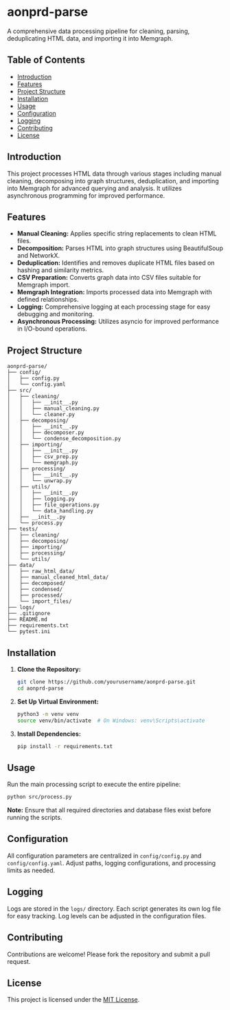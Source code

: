 # aonprd-parse

A comprehensive data processing pipeline for cleaning, parsing, deduplicating HTML data, and importing it into Memgraph.

## Table of Contents

- [Introduction](#introduction)
- [Features](#features)
- [Project Structure](#project-structure)
- [Installation](#installation)
- [Usage](#usage)
- [Configuration](#configuration)
- [Logging](#logging)
- [Contributing](#contributing)
- [License](#license)

## Introduction

This project processes HTML data through various stages including manual cleaning, decomposing into graph structures, deduplication, and importing into Memgraph for advanced querying and analysis. It utilizes asynchronous programming for improved performance.

## Features

- **Manual Cleaning:** Applies specific string replacements to clean HTML files.
- **Decomposition:** Parses HTML into graph structures using BeautifulSoup and NetworkX.
- **Deduplication:** Identifies and removes duplicate HTML files based on hashing and similarity metrics.
- **CSV Preparation:** Converts graph data into CSV files suitable for Memgraph import.
- **Memgraph Integration:** Imports processed data into Memgraph with defined relationships.
- **Logging:** Comprehensive logging at each processing stage for easy debugging and monitoring.
- **Asynchronous Processing:** Utilizes asyncio for improved performance in I/O-bound operations.

## Project Structure

```text
aonprd-parse/
├── config/
│   ├── config.py
│   └── config.yaml
├── src/
│   ├── cleaning/
│   │   ├── __init__.py
│   │   ├── manual_cleaning.py
│   │   └── cleaner.py
│   ├── decomposing/
│   │   ├── __init__.py
│   │   ├── decomposer.py
│   │   └── condense_decomposition.py
│   ├── importing/
│   │   ├── __init__.py
│   │   ├── csv_prep.py
│   │   └── memgraph.py
│   ├── processing/
│   │   ├── __init__.py
│   │   └── unwrap.py
│   ├── utils/
│   │   ├── __init__.py
│   │   ├── logging.py
│   │   ├── file_operations.py
│   │   └── data_handling.py
│   ├── __init__.py
│   └── process.py
├── tests/
│   ├── cleaning/
│   ├── decomposing/
│   ├── importing/
│   ├── processing/
│   └── utils/
├── data/
│   ├── raw_html_data/
│   ├── manual_cleaned_html_data/
│   ├── decomposed/
│   ├── condensed/
│   ├── processed/
│   └── import_files/
├── logs/
├── .gitignore
├── README.md
├── requirements.txt
└── pytest.ini
```

## Installation

1. **Clone the Repository:**

   ```bash
   git clone https://github.com/yourusername/aonprd-parse.git
   cd aonprd-parse
   ```

2. **Set Up Virtual Environment:**

   ```bash
   python3 -m venv venv
   source venv/bin/activate  # On Windows: venv\Scripts\activate
   ```

3. **Install Dependencies:**

   ```bash
   pip install -r requirements.txt
   ```

## Usage

Run the main processing script to execute the entire pipeline:

```bash
python src/process.py
```

**Note:** Ensure that all required directories and database files exist before running the scripts.

## Configuration

All configuration parameters are centralized in `config/config.py` and `config/config.yaml`. Adjust paths, logging configurations, and processing limits as needed.

## Logging

Logs are stored in the `logs/` directory. Each script generates its own log file for easy tracking. Log levels can be adjusted in the configuration files.

## Contributing

Contributions are welcome! Please fork the repository and submit a pull request.

## License

This project is licensed under the [MIT License](LICENSE).

